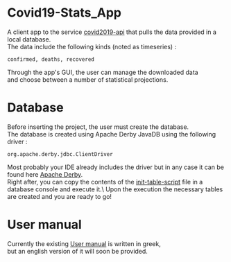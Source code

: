 # Covid19-Stats_App
A client app to the service [covid2019-api](https://covid2019-api.herokuapp.com/)
that pulls the data provided in a local database.\
The data include the following kinds (noted as timeseries) : 
```
confirmed, deaths, recovered
```
Through the app's GUI, the user can manage the downloaded data\
and choose between a number of statistical projections.
# Database
Before inserting the project, the user must create the database.\
The database is created using Apache Derby JavaDB using the following driver :
```
org.apache.derby.jdbc.ClientDriver
```
Most probably your IDE already includes the driver but in any case it can be found here [Apache Derby](https://github.com/apache/derby.git).\
Right after, you can copy the contents of the [init-table-script](init-table-script.sql) file in a
database console and execute it.\ Upon the execution the necessary tables are created and you are ready to go!
# User manual
Currently the existing [User manual](User_guide.pdf) is written in greek,\
but an english version of it will soon be provided.
